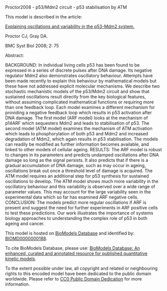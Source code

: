 

Proctor2008 - p53/Mdm2 circuit - p53 stabilisation by ATM

This model is described in the article:

[Explaining oscillations and variability in the p53-Mdm2
system.](http://identifiers.org/pubmed/18706112)

Proctor CJ, Gray DA.

BMC Syst Biol 2008; 2: 75

Abstract:

BACKGROUND: In individual living cells p53 has been found to be expressed in a
series of discrete pulses after DNA damage. Its negative regulator Mdm2 also
demonstrates oscillatory behaviour. Attempts have been made recently to
explain this behaviour by mathematical models but these have not addressed
explicit molecular mechanisms. We describe two stochastic mechanistic models
of the p53/Mdm2 circuit and show that sustained oscillations result directly
from the key biological features, without assuming complicated mathematical
functions or requiring more than one feedback loop. Each model examines a
different mechanism for providing a negative feedback loop which results in
p53 activation after DNA damage. The first model (ARF model) looks at the
mechanism of p14ARF which sequesters Mdm2 and leads to stabilisation of p53.
The second model (ATM model) examines the mechanism of ATM activation which
leads to phosphorylation of both p53 and Mdm2 and increased degradation of
Mdm2, which again results in p53 stabilisation. The models can readily be
modified as further information becomes available, and linked to other models
of cellular ageing. RESULTS: The ARF model is robust to changes in its
parameters and predicts undamped oscillations after DNA damage so long as the
signal persists. It also predicts that if there is a gradual accumulation of
DNA damage, such as may occur in ageing, oscillations break out once a
threshold level of damage is acquired. The ATM model requires an additional
step for p53 synthesis for sustained oscillations to develop. The ATM model
shows much more variability in the oscillatory behaviour and this variability
is observed over a wide range of parameter values. This may account for the
large variability seen in the experimental data which so far has examined ARF
negative cells. CONCLUSION: The models predict more regular oscillations if
ARF is present and suggest the need for further experiments in ARF positive
cells to test these predictions. Our work illustrates the importance of
systems biology approaches to understanding the complex role of p53 in both
ageing and cancer.

This model is hosted on [BioModels Database](http://www.ebi.ac.uk/biomodels/)
and identified by:
[BIOMD0000000188](http://identifiers.org/biomodels.db/BIOMD0000000188).

To cite BioModels Database, please use: [BioModels Database: An enhanced,
curated and annotated resource for published quantitative kinetic
models](http://identifiers.org/pubmed/20587024).

To the extent possible under law, all copyright and related or neighbouring
rights to this encoded model have been dedicated to the public domain
worldwide. Please refer to [CC0 Public Domain
Dedication](http://creativecommons.org/publicdomain/zero/1.0/) for more
information.

